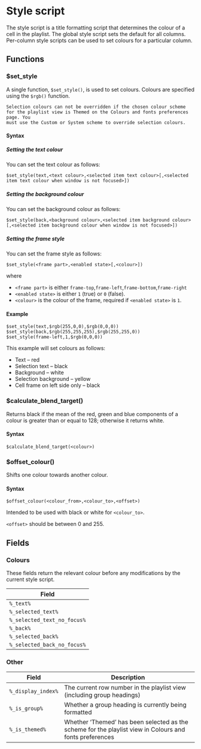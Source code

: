 # Style script

The style script is a title formatting script that determines the colour of a
cell in the playlist. The global style script sets the default for all columns.
Per-column style scripts can be used to set colours for a particular column.

## Functions

### \$set_style

A single function, `$set_style()`, is used to set colours. Colours are specified
using the `$rgb()` function.

```{note}
Selection colours can not be overridden if the chosen colour scheme
for the playlist view is Themed on the Colours and fonts preferences page. You
must use the Custom or System scheme to override selection colours.
```

#### Syntax

##### Setting the text colour

You can set the text colour as follows:

```
$set_style(text,<text colour>,<selected item text colour>[,<selected item text colour when window is not focused>])
```

##### Setting the background colour

You can set the background colour as follows:

```
$set_style(back,<background colour>,<selected item background colour>[,<selected item background colour when window is not focused>])
```

##### Setting the frame style

You can set the frame style as follows:

```
$set_style(<frame part>,<enabled state>[,<colour>])
```

where

- `<frame part>` is either `frame-top`,`frame-left`,`frame-bottom`,`frame-right`
- `<enabled state>` is either `1` (true) or `0` (false).
- `<colour>` is the colour of the frame, required if `<enabled state>` is `1`.

#### Example

```
$set_style(text,$rgb(255,0,0),$rgb(0,0,0))
$set_style(back,$rgb(255,255,255),$rgb(255,255,0))
$set_style(frame-left,1,$rgb(0,0,0))
```

This example will set colours as follows:

- Text – red
- Selection text – black
- Background – white
- Selection background – yellow
- Cell frame on left side only – black

### \$calculate_blend_target()

Returns black if the mean of the red, green and blue components of a colour is
greater than or equal to 128; otherwise it returns white.

#### Syntax

```
$calculate_blend_target(<colour>)
```

### \$offset_colour()

Shifts one colour towards another colour.

#### Syntax

```
$offset_colour(<colour_from>,<colour_to>,<offset>)
```

Intended to be used with black or white for `<colour_to>`.

`<offset>` should be between 0 and 255.

## Fields

### Colours

These fields return the relevant colour before any modifications by the current
style script.

| Field                       |
| --------------------------- |
| `%_text%`                   |
| `%_selected_text%`          |
| `%_selected_text_no_focus%` |
| `%_back%`                   |
| `%_selected_back%`          |
| `%_selected_back_no_focus%` |

### Other

| Field              | Description                                                                                             |
| ------------------ | ------------------------------------------------------------------------------------------------------- |
| `%_display_index%` | The current row number in the playlist view (including group headings)                                  |
| `%_is_group%`      | Whether a group heading is currently being formatted                                                    |
| `%_is_themed%`     | Whether ‘Themed’ has been selected as the scheme for the playlist view in Colours and fonts preferences |
